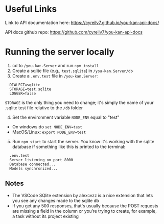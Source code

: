 # Useful Links

Link to API documentation here: https://cyreilv7.github.io/you-kan-api-docs/

API docs github repo: https://github.com/cyreilv7/you-kan-api-docs

# Running the server locally

1. cd to `/you-kan.Server` and run `npm install`
2. Create a sqlite file (e.g., `test.sqlite`) in `/you-kan.Server/db`
3. Create a `.env.test` file in `/you-kan.Server`:
```
  DIALECT=sqlite
  STORAGE=test.sqlite
  LOGGER=false
```
`STORAGE` is the only thing you need to change; it's simply the name of your .sqlite test file relative to the `/db` folder

4. Set the environment variable `NODE_ENV` equal to "test"
  - On windows do `set NODE_ENV=test`
  - MacOS/Linux: `export NODE_ENV=test`

5. Run `npm start` to start the server. You know it's working with the sqlite database if something like this is printed to the terminal:
```
  .env.test
  Server listening on port 8000
  Database connected...
  Models synchronized...
```

## Notes
- The VSCode SQlite extension by alexcvzz is a nice extension that lets you see any changes made to the sqlite db
- If you get any 500 responses, that's usually because the POST requests are missing a field in the column or you're trying to create, for example, a task without its project existing
